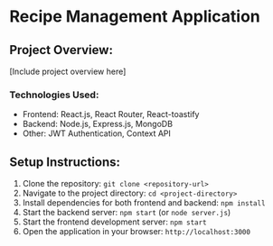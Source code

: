 # Recipe Management Application

## Project Overview:
[Include project overview here]

### Technologies Used:
- Frontend: React.js, React Router, React-toastify
- Backend: Node.js, Express.js, MongoDB
- Other: JWT Authentication, Context API

## Setup Instructions:
1. Clone the repository: `git clone <repository-url>`
2. Navigate to the project directory: `cd <project-directory>`
3. Install dependencies for both frontend and backend: `npm install`
4. Start the backend server: `npm start` (or `node server.js`)
5. Start the frontend development server: `npm start`
6. Open the application in your browser: `http://localhost:3000`

